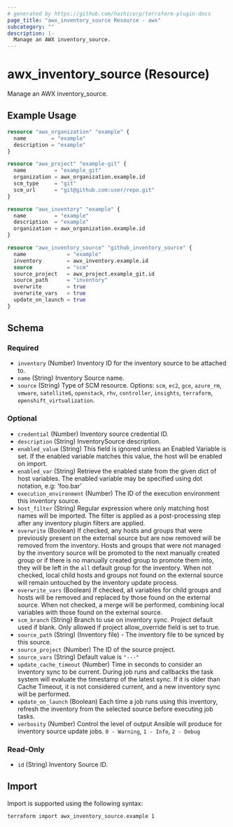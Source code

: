 ```yaml
---
# generated by https://github.com/hashicorp/terraform-plugin-docs
page_title: "awx_inventory_source Resource - awx"
subcategory: ""
description: |-
  Manage an AWX inventory_source.
---
```


# awx_inventory_source (Resource)

Manage an AWX inventory_source.

## Example Usage

```terraform
resource "awx_organization" "example" {
  name        = "example"
  description = "example"
}

resource "awx_project" "example-git" {
  name         = "example_git"
  organization = awx_organization.example.id
  scm_type     = "git"
  scm_url      = "git@github.com:user/repo.git"
}

resource "awx_inventory" "example" {
  name         = "example"
  description  = "example"
  organization = awx_organization.example.id
}

resource "awx_inventory_source" "github_inventory_source" {
  name             = "example"
  inventory        = awx_inventory.example.id
  source           = "scm"
  source_project   = awx_project.example_git.id
  source_path      = "inventory"
  overwrite        = true
  overwrite_vars   = true
  update_on_launch = true
}
```

<!-- schema generated by tfplugindocs -->
## Schema

### Required

- `inventory` (Number) Inventory ID for the inventory source to be attached to.
- `name` (String) Inventory Source name.
- `source` (String) Type of SCM resource. Options: `scm`, `ec2`, `gce`, `azure_rm`, `vmware`, `satellite6`, `openstack`, `rhv`, `controller`, `insights`, `terraform`, `openshift_virtualization`.

### Optional

- `credential` (Number) Inventory source credential ID.
- `description` (String) InventorySource description.
- `enabled_value` (String) This field is ignored unless an Enabled Variable is set. If the enabled variable matches this value, the host will be enabled on import.
- `enabled_var` (String) Retrieve the enabled state from the given dict of host variables. The enabled variable may be specified using dot notation, e.g: 'foo.bar'
- `execution_environment` (Number) The ID of the execution environment this inventory source.
- `host_filter` (String) Regular expression where only matching host names will be imported. The filter is applied as a post-processing step after any inventory plugin filters are applied.
- `overwrite` (Boolean) If checked, any hosts and groups that were previously present on the external source but are now removed will be removed from the inventory. Hosts and groups that were not managed by the inventory source will be promoted to the next manually created group or if there is no manually created group to promote them into, they will be left in the `all` default group for the inventory. When not checked, local child hosts and groups not found on the external source will remain untouched by the inventory update process.
- `overwrite_vars` (Boolean) If checked, all variables for child groups and hosts will be removed and replaced by those found on the external source. When not checked, a merge will be performed, combining local variables with those found on the external source.
- `scm_branch` (String) Branch to use on inventory sync. Project default used if blank. Only allowed if project allow_override field is set to true.
- `source_path` (String) (Inventory file) - The inventory file to be synced by this source.
- `source_project` (Number) The ID of the source project.
- `source_vars` (String) Default value is `"---"`
- `update_cache_timeout` (Number) Time in seconds to consider an inventory sync to be current. During job runs and callbacks the task system will evaluate the timestamp of the latest sync. If it is older than Cache Timeout, it is not considered current, and a new inventory sync will be performed.
- `update_on_launch` (Boolean) Each time a job runs using this inventory, refresh the inventory from the selected source before executing job tasks.
- `verbosity` (Number) Control the level of output Ansible will produce for inventory source update jobs. `0 - Warning`, `1 - Info`, `2 - Debug`

### Read-Only

- `id` (String) Inventory Source ID.

## Import

Import is supported using the following syntax:

```shell
terraform import awx_inventory_source.example 1
```
